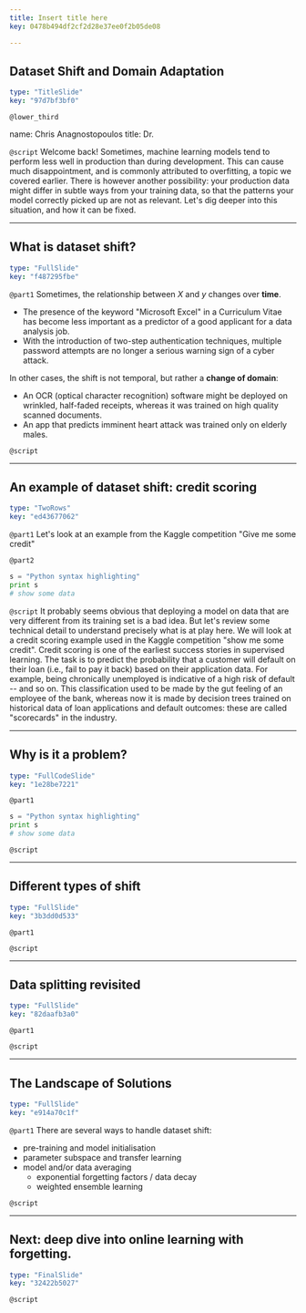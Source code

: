 ```yaml
---
title: Insert title here
key: 0478b494df2cf2d28e37ee0f2b05de08

---
```

## Dataset Shift and Domain Adaptation

```yaml
type: "TitleSlide"
key: "97d7bf3bf0"
```

`@lower_third`

name: Chris Anagnostopoulos
title: Dr.


`@script`
Welcome back! Sometimes, machine learning models tend to perform less well in production than during development. This can cause much disappointment, and is commonly attributed to overfitting, a topic we covered earlier. There is however another possibility: your production data might differ in subtle ways from your training data, so that the patterns your model correctly picked up are not as relevant. Let's dig deeper into this situation, and how it can be fixed.


---
## What is dataset shift? 

```yaml
type: "FullSlide"
key: "f487295fbe"
```

`@part1`
Sometimes, the relationship between $X$ and $y$ changes over **time**. 
- The presence of the keyword "Microsoft Excel" in a Curriculum Vitae has become less important as a predictor of a good applicant for a data analysis job.
- With the introduction of two-step authentication techniques, multiple password attempts are no longer a serious warning sign of a cyber attack.

In other cases, the shift is not temporal, but rather a **change of domain**: 

- An OCR (optical character recognition) software might be deployed on wrinkled, half-faded receipts, whereas it was trained on high quality scanned documents. 
- An app that predicts imminent heart attack was trained only on elderly males.


`@script`



---
## An example of dataset shift: credit scoring

```yaml
type: "TwoRows"
key: "ed43677062"
```

`@part1`
Let's look at an example from the Kaggle competition "Give me some credit"


`@part2`
```python
s = "Python syntax highlighting"
print s
# show some data
```


`@script`
It probably seems obvious that deploying a model on data that are very different from its training set is a bad idea. But let's review some technical detail to understand precisely what is at play here. We will look at a credit scoring example used in the Kaggle competition "show me some credit". Credit scoring is one of the earliest success stories in supervised learning. The task is to predict the probability that a customer will default on their loan (i.e., fail to pay it back) based on their application data. For example, being chronically unemployed is indicative of a high risk of default -- and so on. This classification used to be made by the gut feeling of an employee of the bank, whereas now it is made by decision trees trained on historical data of loan applications and default outcomes: these are called "scorecards" in the industry.


---
## Why is it a problem?

```yaml
type: "FullCodeSlide"
key: "1e28be7221"
```

`@part1`
```python
s = "Python syntax highlighting"
print s
# show some data
```


`@script`



---
## Different types of shift

```yaml
type: "FullSlide"
key: "3b3dd0d533"
```

`@part1`



`@script`



---
## Data splitting revisited

```yaml
type: "FullSlide"
key: "82daafb3a0"
```

`@part1`



`@script`



---
## The Landscape of Solutions

```yaml
type: "FullSlide"
key: "e914a70c1f"
```

`@part1`
There are several ways to handle dataset shift:
- pre-training and model initialisation
- parameter subspace and transfer learning
- model and/or data averaging
    - exponential forgetting factors / data decay
    - weighted ensemble learning


`@script`



---
## Next: deep dive into online learning with forgetting.

```yaml
type: "FinalSlide"
key: "32422b5027"
```

`@script`



